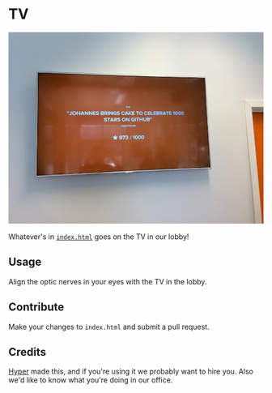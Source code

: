 # TV

![TV](https://raw.githubusercontent.com/hyperoslo/tv/gh-pages/assets/preview.jpg)

Whatever's in [`index.html`](http://opensource.hyper.no/tv) goes on the TV in our lobby!

## Usage

Align the optic nerves in your eyes with the TV in the lobby.

## Contribute

Make your changes to `index.html` and submit a pull request.

## Credits

[Hyper](http://hyper.no) made this, and if you're using it we probably want to hire you. Also
we'd like to know what you're doing in our office.
